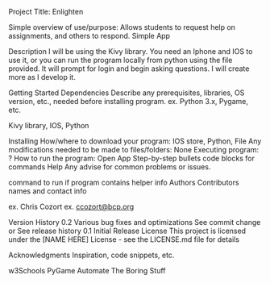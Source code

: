 Project Title: Enlighten

Simple overview of use/purpose: Allows students to request help on assignments, and others to respond. Simple App

Description
I will be using the Kivy library. You need an Iphone and IOS to use it, or you can run the program locally from python using the file provided. It will prompt for login and begin asking questions. I will create more as I develop it.

Getting Started
Dependencies
Describe any prerequisites, libraries, OS version, etc., needed before installing program.
ex. Python 3.x, Pygame, etc.

Kivy library, IOS, Python

Installing
How/where to download your program: IOS store, Python, File
Any modifications needed to be made to files/folders: None
Executing program: ?
How to run the program: Open App
Step-by-step bullets
code blocks for commands
Help
Any advise for common problems or issues.

command to run if program contains helper info
Authors
Contributors names and contact info

ex. Chris Cozort
ex. ccozort@bcp.org

Version History
0.2
Various bug fixes and optimizations
See commit change or See release history
0.1
Initial Release
License
This project is licensed under the [NAME HERE] License - see the LICENSE.md file for details

Acknowledgments
Inspiration, code snippets, etc.

w3Schools
PyGame
Automate The Boring Stuff
